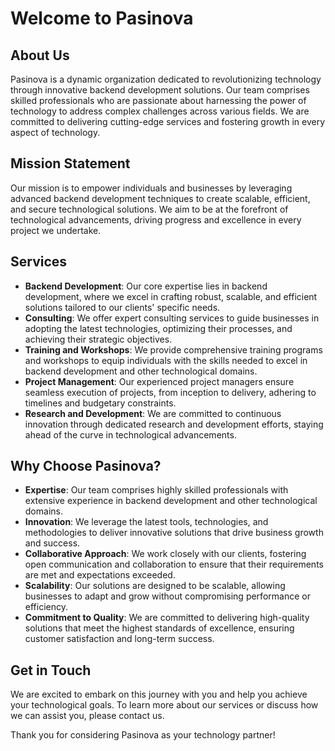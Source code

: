 # Welcome to Pasinova

## About Us
Pasinova is a dynamic organization dedicated to revolutionizing technology through innovative backend development solutions. Our team comprises skilled professionals who are passionate about harnessing the power of technology to address complex challenges across various fields. We are committed to delivering cutting-edge services and fostering growth in every aspect of technology.

## Mission Statement
Our mission is to empower individuals and businesses by leveraging advanced backend development techniques to create scalable, efficient, and secure technological solutions. We aim to be at the forefront of technological advancements, driving progress and excellence in every project we undertake.

## Services
- **Backend Development**: Our core expertise lies in backend development, where we excel in crafting robust, scalable, and efficient solutions tailored to our clients' specific needs.
- **Consulting**: We offer expert consulting services to guide businesses in adopting the latest technologies, optimizing their processes, and achieving their strategic objectives.
- **Training and Workshops**: We provide comprehensive training programs and workshops to equip individuals with the skills needed to excel in backend development and other technological domains.
- **Project Management**: Our experienced project managers ensure seamless execution of projects, from inception to delivery, adhering to timelines and budgetary constraints.
- **Research and Development**: We are committed to continuous innovation through dedicated research and development efforts, staying ahead of the curve in technological advancements.

## Why Choose Pasinova?
- **Expertise**: Our team comprises highly skilled professionals with extensive experience in backend development and other technological domains.
- **Innovation**: We leverage the latest tools, technologies, and methodologies to deliver innovative solutions that drive business growth and success.
- **Collaborative Approach**: We work closely with our clients, fostering open communication and collaboration to ensure that their requirements are met and expectations exceeded.
- **Scalability**: Our solutions are designed to be scalable, allowing businesses to adapt and grow without compromising performance or efficiency.
- **Commitment to Quality**: We are committed to delivering high-quality solutions that meet the highest standards of excellence, ensuring customer satisfaction and long-term success.

## Get in Touch
We are excited to embark on this journey with you and help you achieve your technological goals. To learn more about our services or discuss how we can assist you, please contact us.

Thank you for considering Pasinova as your technology partner!


